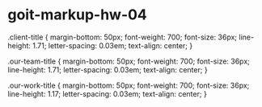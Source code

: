 # goit-markup-hw-04

.client-title {
margin-bottom: 50px;
font-weight: 700;
font-size: 36px;
line-height: 1.71;
letter-spacing: 0.03em;
text-align: center;
}

.our-team-title {
margin-bottom: 50px;
font-weight: 700;
font-size: 36px;
line-height: 1.71;
letter-spacing: 0.03em;
text-align: center;
}

.our-work-title {
margin-bottom: 50px;
font-weight: 700;
font-size: 36px;
line-height: 1.17;
letter-spacing: 0.03em;
text-align: center;
}
